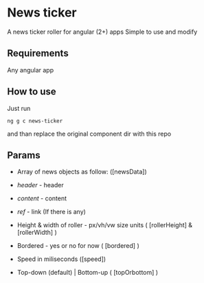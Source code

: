 # News ticker 
A news ticker roller for angular (2+) apps
Simple to use and modify

## Requirements
Any angular app

## How to use
Just run
```
ng g c news-ticker
```
and than replace the original component dir with this repo

## Params
* Array of news objects as follow: ([newsData])
* *header* - header
* *content* - content
* *ref* - link (If there is any)

* Height & width of roller - px/vh/vw size units ( [rollerHeight] & [rollerWidth] ) 
* Bordered - yes or no for now ( [bordered] )
* Speed in miliseconds ([speed])
* Top-down (default) | Bottom-up ( [topOrbottom] )
